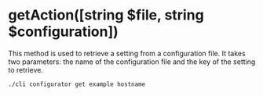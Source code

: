 # getAction([string $file, string $configuration])
This method is used to retrieve a setting from a configuration file. It takes two parameters: the name of the configuration file and the key of the setting to retrieve.

```command-line interface
./cli configurator get example hostname
```
